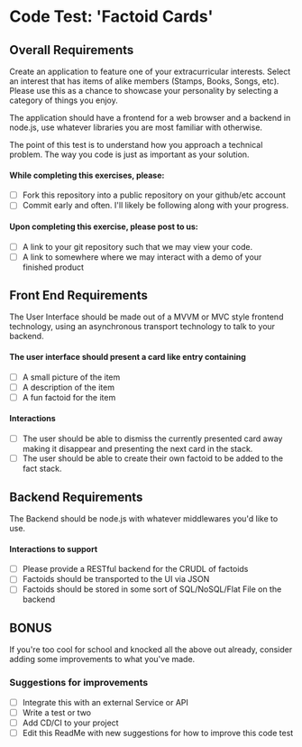 # Code Test: 'Factoid Cards'

## Overall Requirements
Create an application to feature one of your extracurricular interests. Select an interest that has items of alike members (Stamps, Books, Songs, etc). Please use this as a chance to showcase your personality by selecting a category of things you enjoy.

The application should have a frontend for a web browser and a backend in node.js, use whatever libraries you are most familiar with otherwise.

The point of this test is to understand how you approach a technical problem. The way you code is just as important as your solution.

#### While completing this exercises, please:
* [ ] Fork this repository into a public repository on your github/etc account
* [ ] Commit early and often. I'll likely be following along with your progress.

#### Upon completing this exercise, please post to us:
* [ ] A link to your git repository such that we may view your code.
* [ ] A link to somewhere where we may interact with a demo of your finished product

## Front End Requirements

The User Interface should be made out of a MVVM or MVC style frontend technology, using an asynchronous transport technology to talk to your backend.

#### The user interface should present a card like entry containing
* [ ] A small picture of the item
* [ ] A description of the item
* [ ] A fun factoid for the item

#### Interactions
* [ ] The user should be able to dismiss the currently presented card away making it disappear and presenting the next card in the stack.
* [ ] The user should be able to create their own factoid to be added to the fact stack.

## Backend Requirements

The Backend should be node.js with whatever middlewares you'd like to use.

#### Interactions to support
* [ ] Please provide a RESTful backend for the CRUDL of factoids
* [ ] Factoids should be transported to the UI via JSON
* [ ] Factoids should be stored in some sort of SQL/NoSQL/Flat File on the backend

## BONUS

If you're too cool for school and knocked all the above out already, consider adding some improvements to what you've made.

### Suggestions for improvements
* [ ] Integrate this with an external Service or API
* [ ] Write a test or two
* [ ] Add CD/CI to your project
* [ ] Edit this ReadMe with new suggestions for how to improve this code test
